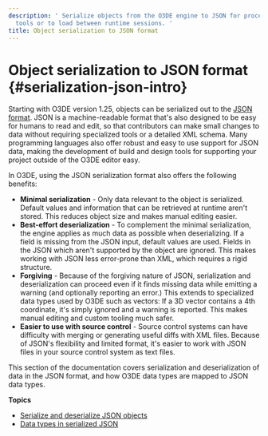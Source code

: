 ```yaml
---
description: ' Serialize objects from the O3DE engine to JSON for processing by other
  tools or to load between runtime sessions. '
title: Object serialization to JSON format
---
```

# Object serialization to JSON format {#serialization-json-intro}

 Starting with O3DE version 1\.25, objects can be serialized out to the [JSON format](http://json.org)\. JSON is a machine\-readable format that's also designed to be easy for humans to read and edit, so that contributors can make small changes to data without requiring specialized tools or a detailed XML schema\. Many programming languages also offer robust and easy to use support for JSON data, making the development of build and design tools for supporting your project outside of the O3DE editor easy\.

 In O3DE, using the JSON serialization format also offers the following benefits:
+  **Minimal serialization** - Only data relevant to the object is serialized\. Default values and information that can be retrieved at runtime aren't stored\. This reduces object size and makes manual editing easier\.
+  **Best\-effort deserialization** - To complement the minimal serialization, the engine applies as much data as possible when deserializing\. If a field is missing from the JSON input, default values are used\. Fields in the JSON which aren't supported by the object are ignored\. This makes working with JSON less error\-prone than XML, which requires a rigid structure\.
+  **Forgiving** - Because of the forgiving nature of JSON, serialization and deserialization can proceed even if it finds missing data while emitting a warning \(and optionally reporting an error\.\) This extends to specialized data types used by O3DE such as vectors: If a 3D vector contains a 4th coordinate, it's simply ignored and a warning is reported\. This makes manual editing and custom tooling much safer\.
+  **Easier to use with source control** - Source control systems can have difficulty with merging or generating useful diffs with XML files\. Because of JSON's flexibility and limited format, it's easier to work with JSON files in your source control system as text files\.

 This section of the documentation covers serialization and deserialization of data in the JSON format, and how O3DE data types are mapped to JSON data types\.

**Topics**
+ [Serialize and deserialize JSON objects](/docs/user-guide/features/engine/serialization/json-serialize-deserialize.md)
+ [Data types in serialized JSON](/docs/user-guide/features/engine/serialization/json-data-types.md)